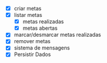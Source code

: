 - [x] criar metas
- [x] listar metas 
    - [x] metas realizadas
    - [x] metas abertas
- [x] marcar/desmarcar metas realizadas
- [x] remover metas
- [x] sistema de mensagens
- [x] Persistir Dados